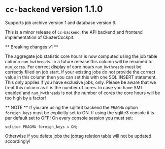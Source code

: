 # `cc-backend` version 1.1.0

Supports job archive version 1 and database version 6.

This is a minor release of `cc-backend`, the API backend and frontend
implementation of ClusterCockpit.

** Breaking changes v1 **

The aggregate job statistic core hours is now computed using the job table
column `num_hwthreads`. In a future release this column will be renamed to
`num_cores`. For correct display of core hours `num_hwthreads` must be correctly
filled on job start. If your existing jobs do not provide the correct value in
this column then you can set this with one SQL INSERT statement. This only applies
if you have exclusive jobs, only. Please be aware that we treat this column as
it is the number of cores. In case you have SMT enabled and `num_hwthreads`
is not the number of cores the core hours will be too high by a factor!

** NOTE **
If you are using the sqlite3 backend the `PRAGMA` option `foreign_keys` must be
explicitly set to ON. If using the sqlite3 console it is per default set to
OFF!  On every console session you must set:
```
sqlite> PRAGMA foreign_keys = ON;

```
Otherwise if you delete jobs the jobtag relation table will not be updated accordingly!
